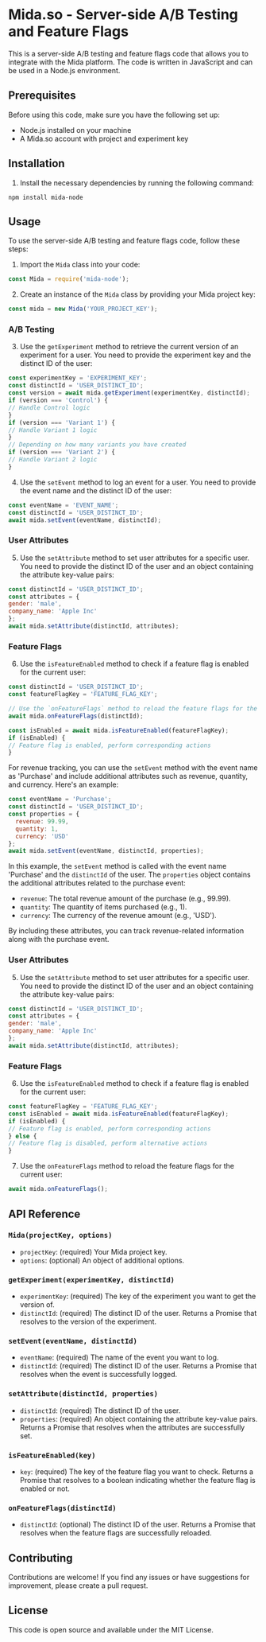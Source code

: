 # Mida.so - Server-side A/B Testing and Feature Flags
This is a server-side A/B testing and feature flags code that allows you to integrate with the Mida platform. The code is written in JavaScript and can be used in a Node.js environment.
## Prerequisites
Before using this code, make sure you have the following set up:
- Node.js installed on your machine
- A Mida.so account with project and experiment key
## Installation
1. Install the necessary dependencies by running the following command:
```
npm install mida-node
```
## Usage
To use the server-side A/B testing and feature flags code, follow these steps:
1. Import the `Mida` class into your code:
```javascript
const Mida = require('mida-node');
```
2. Create an instance of the `Mida` class by providing your Mida project key:
```javascript
const mida = new Mida('YOUR_PROJECT_KEY');
```
### A/B Testing
3. Use the `getExperiment` method to retrieve the current version of an experiment for a user. You need to provide the experiment key and the distinct ID of the user:
```javascript
const experimentKey = 'EXPERIMENT_KEY';
const distinctId = 'USER_DISTINCT_ID';
const version = await mida.getExperiment(experimentKey, distinctId);
if (version === 'Control') {
// Handle Control logic
}
if (version === 'Variant 1') {
// Handle Variant 1 logic
}
// Depending on how many variants you have created
if (version === 'Variant 2') {
// Handle Variant 2 logic
}
```
4. Use the `setEvent` method to log an event for a user. You need to provide the event name and the distinct ID of the user:
```javascript
const eventName = 'EVENT_NAME';
const distinctId = 'USER_DISTINCT_ID';
await mida.setEvent(eventName, distinctId);
```
### User Attributes
5. Use the `setAttribute` method to set user attributes for a specific user. You need to provide the distinct ID of the user and an object containing the attribute key-value pairs:
```javascript
const distinctId = 'USER_DISTINCT_ID';
const attributes = {
gender: 'male',
company_name: 'Apple Inc'
};
await mida.setAttribute(distinctId, attributes);
```
### Feature Flags
6. Use the `isFeatureEnabled` method to check if a feature flag is enabled for the current user:
```javascript
const distinctId = 'USER_DISTINCT_ID';
const featureFlagKey = 'FEATURE_FLAG_KEY';

// Use the `onFeatureFlags` method to reload the feature flags for the current user:
await mida.onFeatureFlags(distinctId);

const isEnabled = await mida.isFeatureEnabled(featureFlagKey);
if (isEnabled) {
// Feature flag is enabled, perform corresponding actions
}
```

For revenue tracking, you can use the `setEvent` method with the event name as 'Purchase' and include additional attributes such as revenue, quantity, and currency. Here's an example:

```javascript
const eventName = 'Purchase';
const distinctId = 'USER_DISTINCT_ID';
const properties = {
  revenue: 99.99,
  quantity: 1,
  currency: 'USD'
};
await mida.setEvent(eventName, distinctId, properties);
```

In this example, the `setEvent` method is called with the event name 'Purchase' and the `distinctId` of the user. The `properties` object contains the additional attributes related to the purchase event:
- `revenue`: The total revenue amount of the purchase (e.g., 99.99).
- `quantity`: The quantity of items purchased (e.g., 1).
- `currency`: The currency of the revenue amount (e.g., 'USD').

By including these attributes, you can track revenue-related information along with the purchase event.

### User Attributes
5. Use the `setAttribute` method to set user attributes for a specific user. You need to provide the distinct ID of the user and an object containing the attribute key-value pairs:
```javascript
const distinctId = 'USER_DISTINCT_ID';
const attributes = {
gender: 'male',
company_name: 'Apple Inc'
};
await mida.setAttribute(distinctId, attributes);
```
### Feature Flags
6. Use the `isFeatureEnabled` method to check if a feature flag is enabled for the current user:
```javascript
const featureFlagKey = 'FEATURE_FLAG_KEY';
const isEnabled = await mida.isFeatureEnabled(featureFlagKey);
if (isEnabled) {
// Feature flag is enabled, perform corresponding actions
} else {
// Feature flag is disabled, perform alternative actions
}
```
7. Use the `onFeatureFlags` method to reload the feature flags for the current user:
```javascript
await mida.onFeatureFlags();
```
## API Reference
### `Mida(projectKey, options)`
- `projectKey`: (required) Your Mida project key.
- `options`: (optional) An object of additional options.
### `getExperiment(experimentKey, distinctId)`
- `experimentKey`: (required) The key of the experiment you want to get the version of.
- `distinctId`: (required) The distinct ID of the user.
Returns a Promise that resolves to the version of the experiment.
### `setEvent(eventName, distinctId)`
- `eventName`: (required) The name of the event you want to log.
- `distinctId`: (required) The distinct ID of the user.
Returns a Promise that resolves when the event is successfully logged.
### `setAttribute(distinctId, properties)`
- `distinctId`: (required) The distinct ID of the user.
- `properties`: (required) An object containing the attribute key-value pairs.
Returns a Promise that resolves when the attributes are successfully set.
### `isFeatureEnabled(key)`
- `key`: (required) The key of the feature flag you want to check.
Returns a Promise that resolves to a boolean indicating whether the feature flag is enabled or not.
### `onFeatureFlags(distinctId)`
- `distinctId`: (optional) The distinct ID of the user.
Returns a Promise that resolves when the feature flags are successfully reloaded.
## Contributing
Contributions are welcome! If you find any issues or have suggestions for improvement, please create a pull request.
## License
This code is open source and available under the MIT License.
